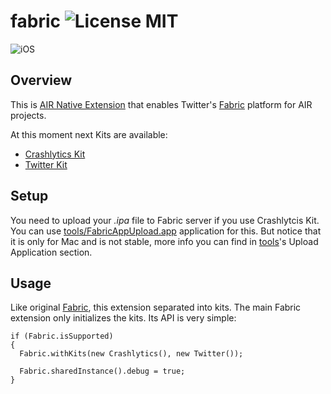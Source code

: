 # fabric ![License MIT](http://img.shields.io/badge/license-MIT-lightgray.svg)

![iOS](http://img.shields.io/badge/platform-ios-blue.svg)

## Overview

This is [AIR Native Extension](http://www.adobe.com/devnet/air/native-extensions-for-air.html) that enables Twitter's [Fabric](http://fabric.io) platform for AIR projects.

At this moment next Kits are available:
* [Crashlytics Kit](crashlytics)
* [Twitter Kit](twitter)

## Setup

You need to upload your *.ipa* file to Fabric server if you use Crashlytcis Kit. You can use [tools/FabricAppUpload.app](https://github.com/airext/fabric/wiki/How-To-Use-FabricAppUpload.app) application for this. But notice that it is only for Mac and is not stable, more info you can find in [tools](tools)'s Upload Application section.

## Usage

Like original [Fabric](https://dev.twitter.com/fabric/overview), this extension separated into kits. The main Fabric extension only initializes the kits. Its API is very simple:

```as3
if (Fabric.isSupported)
{
  Fabric.withKits(new Crashlytics(), new Twitter());
  
  Fabric.sharedInstance().debug = true;
}
```

